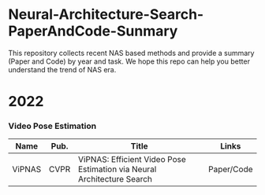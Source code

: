 # Neural-Architecture-Search-PaperAndCode-Sunmary
This repository collects recent NAS based methods and provide a summary (Paper and Code) by year and task. We hope this repo can help you better understand the trend of NAS era.

# 2022

### **Video Pose Estimation**

| Name | Pub. | Title | Links |
| --- | --- | --- | --- |
| ViPNAS | CVPR | ViPNAS: Efficient Video Pose Estimation via Neural Architecture Search | Paper/Code |
